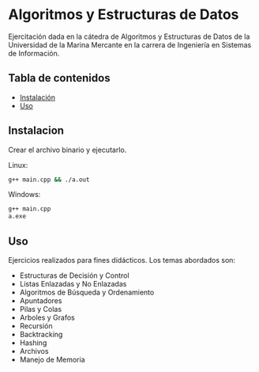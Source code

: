# Algoritmos y Estructuras de Datos

Ejercitación dada en la cátedra de Algoritmos y Estructuras de Datos de la Universidad de la Marina Mercante en la carrera de Ingeniería en Sistemas de Información.

## Tabla de contenidos

- [Instalación](#instalacion)
- [Uso](#uso)

## Instalacion

Crear el archivo binario y ejecutarlo.

Linux:
```sh
g++ main.cpp && ./a.out
```

Windows:
```sh
g++ main.cpp
a.exe
```

## Uso

Ejercicios realizados para fines didácticos. Los temas abordados son:
 
- Estructuras de Decisión y Control
- Listas Enlazadas y No Enlazadas
- Algoritmos de Búsqueda y Ordenamiento
- Apuntadores
- Pilas y Colas
- Arboles y Grafos
- Recursión
- Backtracking
- Hashing
- Archivos
- Manejo de Memoria
